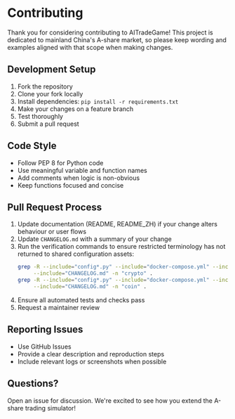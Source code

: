 # Contributing

Thank you for considering contributing to AITradeGame! This project is dedicated to mainland China's A-share market, so please keep wording and examples aligned with that scope when making changes.

## Development Setup
1. Fork the repository
2. Clone your fork locally
3. Install dependencies: `pip install -r requirements.txt`
4. Make your changes on a feature branch
5. Test thoroughly
6. Submit a pull request

## Code Style
- Follow PEP 8 for Python code
- Use meaningful variable and function names
- Add comments when logic is non-obvious
- Keep functions focused and concise

## Pull Request Process
1. Update documentation (README, README_ZH) if your change alters behaviour or user flows
2. Update `CHANGELOG.md` with a summary of your change
3. Run the verification commands to ensure restricted terminology has not returned to shared configuration assets:
   ```bash
   grep -R --include="config*.py" --include="docker-compose.yml" --include="Dockerfile" \
        --include="CHANGELOG.md" -n "crypto" .
   grep -R --include="config*.py" --include="docker-compose.yml" --include="Dockerfile" \
        --include="CHANGELOG.md" -n "coin" .
   ```
4. Ensure all automated tests and checks pass
5. Request a maintainer review

## Reporting Issues
- Use GitHub Issues
- Provide a clear description and reproduction steps
- Include relevant logs or screenshots when possible

## Questions?
Open an issue for discussion. We're excited to see how you extend the A-share trading simulator!
